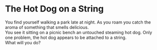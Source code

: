 # The Hot Dog on a String
You find yourself walking a park late at night. As you roam you catch the aroma of something that smells delicious. <br>
You see it sitting on a picnic bench an untouched steaming hot dog. Only one problem, the hot dog appears to be attached to a string. <br>
What will you do?